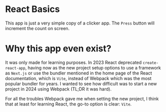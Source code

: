 # React Basics

This app is just a very simple copy of a clicker app. The `Press` button will increment the count on screen.

# Why this app even exist?

It was only made for learning purposes. In 2023 React deprecated `create-react-app`, having now as the new project setup options to use a framework as `Next.js` or use the bundler mentioned in the home page of the React documentation, which is `Vite`, instead of Webpack which was the most popular bundler for years. I wanted to see how difficult was to start a new project in 2024 using Webpack (TL;DR it was hard).


For all the troubles Webpack gave me when setting the new project, I think that at least for learning React, the go-to option is clear: `Vite`.